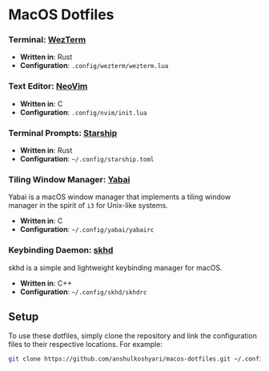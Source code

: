 # MacOS Dotfiles

### Terminal: [WezTerm](https://wezfurlong.org/wezterm/)
- **Written in**: Rust
- **Configuration**: `.config/wezterm/wezterm.lua`

### Text Editor: [NeoVim](https://neovim.io/)
- **Written in**: C
- **Configuration**: `.config/nvim/init.lua`

### Terminal Prompts: [Starship](https://starship.rs/)
- **Written in**: Rust
- **Configuration**: `~/.config/starship.toml`

### Tiling Window Manager: [Yabai](https://github.com/koekeishiya/yabai)
Yabai is a macOS window manager that implements a tiling window manager in the spirit of `i3` for Unix-like systems.
- **Written in**: C
- **Configuration**: `~/.config/yabai/yabairc`

### Keybinding Daemon: [skhd](https://github.com/koekeishiya/skhd)
skhd is a simple and lightweight keybinding manager for macOS.
- **Written in**: C++
- **Configuration**: `~/.config/skhd/skhdrc`

## Setup

To use these dotfiles, simply clone the repository and link the configuration files to their respective locations. For example:

```bash
git clone https://github.com/anshulkoshyari/macos-dotfiles.git ~/.config

